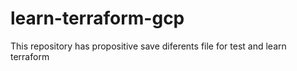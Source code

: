 # learn-terraform-gcp
This repository has propositive save diferents file for test and learn terraform 
